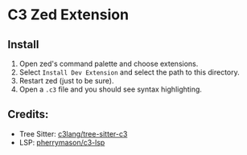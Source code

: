 # C3 Zed Extension

## Install
1) Open zed's command palette and choose extensions.
2) Select `Install Dev Extension` and select the path to this directory.
3) Restart zed (just to be sure).
4) Open a `.c3` file and you should see syntax highlighting.

## Credits:
- Tree Sitter: [c3lang/tree-sitter-c3](https://github.com/c3lang/tree-sitter-c3)
- LSP: [pherrymason/c3-lsp](https://github.com/pherrymason/c3-lsp)
